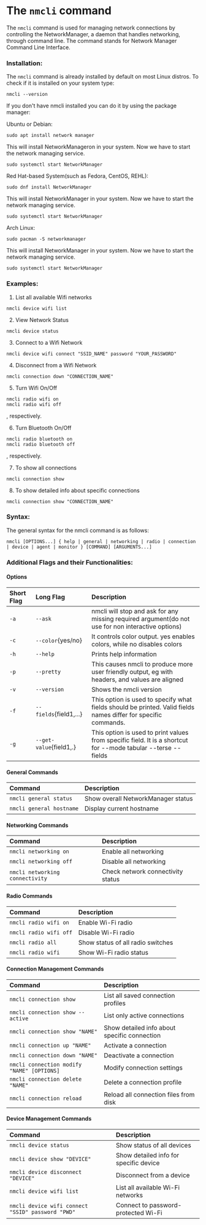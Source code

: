 # The `nmcli` command

The `nmcli` command is used for managing network connections by controlling the NetworkManager, a daemon that handles networking, through command line. 
The command stands for Network Manager Command Line Interface. 

### Installation:

The `nmcli` command is already installed by default on most Linux distros. To check if it is installed on your system type: 

```
nmcli --version
```
If you don't have nmcli installed you can do it by using the package manager:

Ubuntu or Debian:

```
sudo apt install network manager
```
This will install NetworkManageron in your system. 
Now we have to start the network managing service.

```
sudo systemctl start NetworkManager
```

Red Hat-based System(such as Fedora, CentOS, REHL):

```
sudo dnf install NetworkManager
```
This will install NetworkManager in your system.
Now we have to start the network managing service.

```
sudo systemctl start NetworkManager
```

Arch Linux:

```
sudo pacman -S networkmanager
```
This will install NetworkManager in your system.
Now we have to start the network managing service.

```
sudo systemctl start NetworkManager
```

### Examples:

1. List all available Wifi networks

```
nmcli device wifi list
```

2. View Network Status

```
nmcli device status
```

3. Connect to a Wifi Network

```
nmcli device wifi connect "SSID_NAME" password "YOUR_PASSWORD"
```

4. Disconnect from a Wifi Network

```
nmcli connection down "CONNECTION_NAME"
```

5. Turn Wifi On/Off

```
nmcli radio wifi on
nmcli radio wifi off
```
, respectively.

6. Turn Bluetooth On/Off

```
nmcli radio bluetooth on
nmcli radio bluetooth off
```
, respectively.

7. To show all connections

```
nmcli connection show
```

8. To show detailed info about specific connections

```
nmcli connection show "CONNECTION_NAME"
```

### Syntax: 

The general syntax for the nmcli command is as follows:

```
nmcli [OPTIONS...] { help | general | networking | radio | connection | device | agent | monitor } [COMMAND] [ARGUMENTS...]
```

### Additional Flags and their Functionalities:

#### Options

| **Short Flag** | **Long Flag**          | **Description**                                                                                                |
| :------------- | :--------------------- | :------------------------------------------------------------------------------------------------------------- |
| `-a`           | `--ask`                | nmcli will stop and ask for any missing required argument(do not use for non interactive options)              |
| `-c`           | `--color`{yes/no}      | It controls color output. yes enables colors, while no disables colors                                         |
| `-h`           | `--help`               | Prints help information                                                                                        |
| `-p`           | `--pretty`             | This causes nmcli to produce more user friendly output, eg with headers, and values are aligned                |
| `-v`           | `--version`            | Shows the nmcli version                                                                                        |
| `-f`           | `--fields`{field1,...} | This option is used to specify what fields should be printed. Valid fields names differ for specific commands. |
| `-g`           | `--get-value`{field1,.}| This option is used to print values from specific field.  It is a shortcut for --mode tabular --terse --fields |

#### General Commands

| **Command**                    |**Description**                                                       |
| :----------------------------- | :------------------------------------------------------------------- |
| `nmcli general status`         | Show overall NetworkManager status                                   |
| `nmcli general hostname`       | Display current hostname                                             |

#### Networking Commands

| **Command**                    | **Description**                                                      |
| :----------------------------- | :------------------------------------------------------------------- |
| `nmcli networking on`          | Enable all networking                                                |
| `nmcli networking off`         | Disable all networking                                               |
| `nmcli networking connectivity`| Check network connectivity status                                    |

#### Radio Commands

| **Command**                    | **Description**                                                      |
| :----------------------------- | :------------------------------------------------------------------- |
| `nmcli radio wifi on`          | Enable Wi-Fi radio                                                   |
| `nmcli radio wifi off`         | Disable Wi-Fi radio                                                  |
| `nmcli radio all`              | Show status of all radio switches                                    |
| `nmcli radio wifi`             | Show Wi-Fi radio status                                              |

#### Connection Management Commands

| **Command**                                      | **Description**                                    |
| :----------------------------------------------- | :------------------------------------------------- |
| `nmcli connection show`                          | List all saved connection profiles                 |
| `nmcli connection show --active`                 | List only active connections                       |
| `nmcli connection show "NAME"`                   | Show detailed info about specific connection       |
| `nmcli connection up "NAME"`                     | Activate a connection                              |
| `nmcli connection down "NAME"`                   | Deactivate a connection                            |
| `nmcli connection modify "NAME" [OPTIONS]`       | Modify connection settings                         |
| `nmcli connection delete "NAME"`                 | Delete a connection profile                        |
| `nmcli connection reload`                        | Reload all connection files from disk              |

#### Device Management Commands

| **Command**                                      | **Description**                                    |
| :----------------------------------------------- | :------------------------------------------------- |
| `nmcli device status`                            | Show status of all devices                         |
| `nmcli device show "DEVICE"`                     | Show detailed info for specific device             |
| `nmcli device disconnect "DEVICE"`               | Disconnect from a device                           |
| `nmcli device wifi list`                         | List all available Wi-Fi networks                  |
| `nmcli device wifi connect "SSID" password "PWD"`| Connect to password-protected Wi-Fi                |
